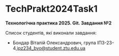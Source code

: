 # TechPrakt2024Task1
**Технологічна практика 2025. Git. Завдання №2**

Список студентів, які виконали завдання:
* Бондар Віталій Олександрович, група ІПЗ-23-4,ipz234_bvo@student.ztu.edu.ua

